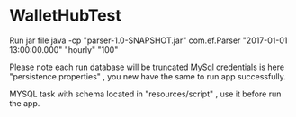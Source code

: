# WalletHubTest

Run jar file
  java -cp "parser-1.0-SNAPSHOT.jar" com.ef.Parser "2017-01-01 13:00:00.000" "hourly" "100"

Please note each run database will be truncated
MySql credentials is here "persistence.properties" , you new have the same to run app successfully.

MYSQL task with schema located in "resources/script" , use it before run the app.

